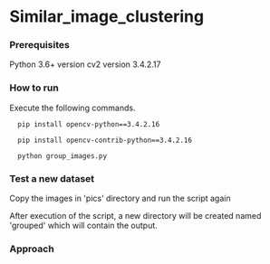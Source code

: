 # Similar_image_clustering

### Prerequisites
Python 3.6+ version
cv2 version 3.4.2.17

### How to run
Execute the following commands.

```
  pip install opencv-python==3.4.2.16
  
  pip install opencv-contrib-python==3.4.2.16

  python group_images.py
  ```
  ### Test a new dataset
  Copy the images in 'pics' directory and run the script again
  
  After execution of the script, a new directory will be created named 'grouped' which will contain the output.
  
  ### Approach
  
  
